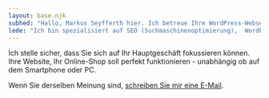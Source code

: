 ```yaml
---
layout: base.njk
subhed: "Hallo, Markus Seyfferth hier. Ich betreue Ihre WordPress-Webseite."
lede: "Ich bin spezialisiert auf SEO (Suchmaschinenoptimierung),  WordPress und WooCommerce"
---
```


Ich stelle sicher, dass Sie sich auf Ihr Hauptgeschäft fokussieren können. Ihre Website, Ihr Online-Shop soll perfekt funktionieren - unabhängig ob auf dem Smartphone oder PC.

Wenn Sie derselben Meinung sind, [schreiben Sie mir eine E-Mail](mailto:&#109;&#097;&#114;&#107;&#117;&#115;&#046;&#115;&#101;&#121;&#102;&#102;&#101;&#114;&#116;&#104;&#064;&#103;&#109;&#097;&#105;&#108;&#046;&#099;&#111;&#109;).